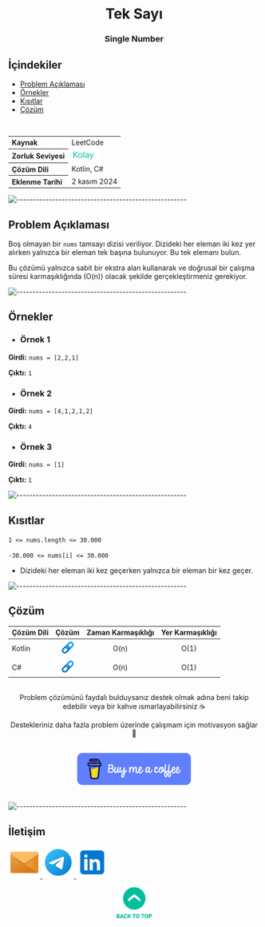 <h1 align="center">
Tek Sayı<a name="article-top"></a>
</h1>
<h3 align="center">Single Number</h3>

## İçindekiler

- [Problem Açıklaması](#problem-açıklaması)
- [Örnekler](#örnekler)
- [Kısıtlar](#kısıtlar)
- [Çözüm](#çözüm)

<br>

<table>
  <tr>
    <th style="text-align: left; font-weight: bold;">Kaynak</th>
    <td style="text-align: left;">LeetCode</td>
  </tr>
  <tr>
    <th style="text-align: left; font-weight: bold;">Zorluk Seviyesi</th>
    <td style="text-align: left;"> <img src="../0) İçerik Resources/Zorluk Seviyeleri/Kolay.png" alt="Kolay" height="20"/> </td>
  </tr>
  <tr>
    <th style="text-align: left; font-weight: bold;">Çözüm Dili</th>
    <td style="text-align: left;">Kotlin, C#</td>
  </tr>
  <tr>
    <th style="text-align: left; font-weight: bold;">Eklenme Tarihi</th>
    <td style="text-align: left;">2 kasım 2024</td>
  </tr>
</table>


![-----------------------------------------------------](../../Readme%20Resources/Çizgi.png)

## Problem Açıklaması 

Boş olmayan bir `nums` tamsayı dizisi veriliyor. Dizideki her eleman iki kez yer alırken yalnızca bir eleman tek başına bulunuyor. Bu tek elemanı bulun.

Bu çözümü yalnızca sabit bir ekstra alan kullanarak ve doğrusal bir çalışma süresi karmaşıklığında (O(n)) olacak şekilde gerçekleştirmeniz gerekiyor.


![-----------------------------------------------------](../../Readme%20Resources/Çizgi.png)

## Örnekler

- ### Örnek 1

**Girdi:** `nums = [2,2,1]`

**Çıktı:** `1`

- ### Örnek 2

**Girdi:** `nums = [4,1,2,1,2]`

**Çıktı:** `4`

- ### Örnek 3

**Girdi:** `nums = [1]`

**Çıktı:** `1`


![-----------------------------------------------------](../../Readme%20Resources/Çizgi.png)

## Kısıtlar

`1 <= nums.length <= 30.000`

`-30.000 <= nums[i] <= 30.000`

- Dizideki her eleman iki kez geçerken yalnızca bir eleman bir kez geçer.


![-----------------------------------------------------](../../Readme%20Resources/Çizgi.png)

## Çözüm

<table>
  <thead>
    <tr>
      <th>Çözüm Dili</th>
      <th>Çözüm</th>
      <th>Zaman Karmaşıklığı</th>
      <th>Yer Karmaşıklığı</th>
    </tr>
  </thead>
  <tbody>
    <tr>
      <td>Kotlin</td>
      <td align="center"> <a href="./Kotlin.kt" target="_blank"> <img src="../0) İçerik Resources/Link.png" alt="Kotlin Çözümü" width="30"/> </a> </td>
      <td align="center">O(n)</td>
      <td align="center">O(1)</td>
    </tr>
    <tr>
      <td>C#</td>
      <td align="center"> <a href="./CSharp.cs" target="_blank"> <img src="../0) İçerik Resources/Link.png" alt="C# Çözümü" width="30"/> </a> </td>
      <td align="center">O(n)</td>
      <td align="center">O(1)</td>
    </tr>
  </tbody>
</table>

<br>

<div align="center">
Problem çözümünü faydalı bulduysanız destek olmak adına beni takip edebilir veya bir kahve ısmarlayabilirsiniz ☕

Destekleriniz daha fazla problem üzerinde çalışmam için motivasyon sağlar 🚀
</div>

<br>

<div align="center">
  <a href="https://buymeacoffee.com/mustafatoktas" target="_blank"> <img src="../../Readme Resources/İletişim/Buy Me a Coffee.png" alt="Buy Me a Coffee" height="64"/> </a>
</div>

<br>


![-----------------------------------------------------](../../Readme%20Resources/Çizgi.png)

## İletişim

<a href="mailto:info@mustafatoktas.com"              target="_blank"> <img src="../../Readme Resources/İletişim/Mail.png"     alt="Mail"     width="64"/> </a>
<a href="https://t.me/mustafatoktas00"               target="_blank"> <img src="../../Readme Resources/İletişim/Telegram.png" alt="Telegram" width="64"/> </a>
<a href="https://www.linkedin.com/in/mustafatoktas/" target="_blank"> <img src="../../Readme Resources/İletişim/LinkedIn.png" alt="LinkedIn" width="64"/> </a>

<p align="center">
  <a href="#article-top"> <img src="../../Readme Resources/Back to Top.png" alt="Back to Top" height="64"/> </a>
</p>